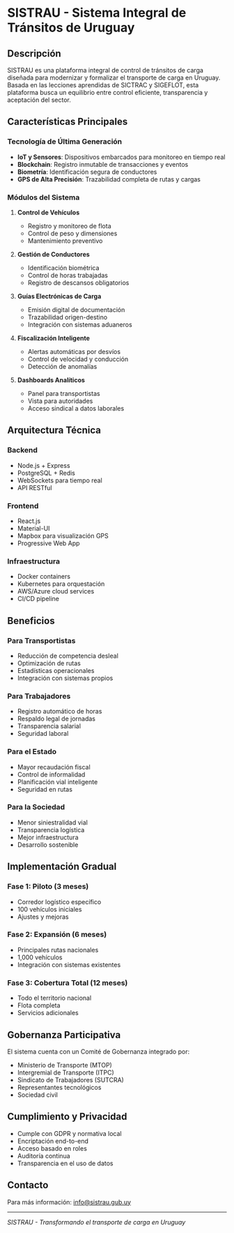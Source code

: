 # SISTRAU - Sistema Integral de Tránsitos de Uruguay

## Descripción

SISTRAU es una plataforma integral de control de tránsitos de carga diseñada para modernizar y formalizar el transporte de carga en Uruguay. Basada en las lecciones aprendidas de SICTRAC y SIGEFLOT, esta plataforma busca un equilibrio entre control eficiente, transparencia y aceptación del sector.

## Características Principales

### Tecnología de Última Generación
- **IoT y Sensores**: Dispositivos embarcados para monitoreo en tiempo real
- **Blockchain**: Registro inmutable de transacciones y eventos
- **Biometría**: Identificación segura de conductores
- **GPS de Alta Precisión**: Trazabilidad completa de rutas y cargas

### Módulos del Sistema

1. **Control de Vehículos**
   - Registro y monitoreo de flota
   - Control de peso y dimensiones
   - Mantenimiento preventivo

2. **Gestión de Conductores**
   - Identificación biométrica
   - Control de horas trabajadas
   - Registro de descansos obligatorios

3. **Guías Electrónicas de Carga**
   - Emisión digital de documentación
   - Trazabilidad origen-destino
   - Integración con sistemas aduaneros

4. **Fiscalización Inteligente**
   - Alertas automáticas por desvíos
   - Control de velocidad y conducción
   - Detección de anomalías

5. **Dashboards Analíticos**
   - Panel para transportistas
   - Vista para autoridades
   - Acceso sindical a datos laborales

## Arquitectura Técnica

### Backend
- Node.js + Express
- PostgreSQL + Redis
- WebSockets para tiempo real
- API RESTful

### Frontend
- React.js
- Material-UI
- Mapbox para visualización GPS
- Progressive Web App

### Infraestructura
- Docker containers
- Kubernetes para orquestación
- AWS/Azure cloud services
- CI/CD pipeline

## Beneficios

### Para Transportistas
- Reducción de competencia desleal
- Optimización de rutas
- Estadísticas operacionales
- Integración con sistemas propios

### Para Trabajadores
- Registro automático de horas
- Respaldo legal de jornadas
- Transparencia salarial
- Seguridad laboral

### Para el Estado
- Mayor recaudación fiscal
- Control de informalidad
- Planificación vial inteligente
- Seguridad en rutas

### Para la Sociedad
- Menor siniestralidad vial
- Transparencia logística
- Mejor infraestructura
- Desarrollo sostenible

## Implementación Gradual

### Fase 1: Piloto (3 meses)
- Corredor logístico específico
- 100 vehículos iniciales
- Ajustes y mejoras

### Fase 2: Expansión (6 meses)
- Principales rutas nacionales
- 1,000 vehículos
- Integración con sistemas existentes

### Fase 3: Cobertura Total (12 meses)
- Todo el territorio nacional
- Flota completa
- Servicios adicionales

## Gobernanza Participativa

El sistema cuenta con un Comité de Gobernanza integrado por:
- Ministerio de Transporte (MTOP)
- Intergremial de Transporte (ITPC)
- Sindicato de Trabajadores (SUTCRA)
- Representantes tecnológicos
- Sociedad civil

## Cumplimiento y Privacidad

- Cumple con GDPR y normativa local
- Encriptación end-to-end
- Acceso basado en roles
- Auditoría continua
- Transparencia en el uso de datos

## Contacto

Para más información: info@sistrau.gub.uy

---

*SISTRAU - Transformando el transporte de carga en Uruguay*